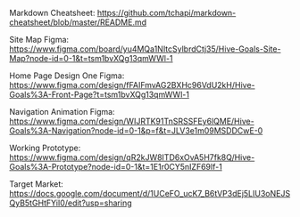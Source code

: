 Markdown Cheatsheet:
https://github.com/tchapi/markdown-cheatsheet/blob/master/README.md

Site Map Figma:
https://www.figma.com/board/yu4MQa1NItcSylbrdCtj35/Hive-Goals-Site-Map?node-id=0-1&t=tsm1bvXQg13qmWWl-1

Home Page Design One Figma:
https://www.figma.com/design/fFAIFmvAG2BXHc96VdU2kH/Hive-Goals%3A-Front-Page?t=tsm1bvXQg13qmWWl-1

Navigation Animation Figma:
https://www.figma.com/design/WIJRTK91TnSRSSFEy6lQME/Hive-Goals%3A-Navigation?node-id=0-1&p=f&t=JLV3e1m09MSDDCwE-0

Working Prototype:
https://www.figma.com/design/qR2kJW8ITD6xOvA5H7fk8Q/Hive-Goals%3A-Prototype?node-id=0-1&t=1E1r0CY5nIZF69lf-1

Target Market:
https://docs.google.com/document/d/1UCeFO_ucK7_B6tVP3dEj5LIU3oNEJSQyB5tGHtFYiI0/edit?usp=sharing
